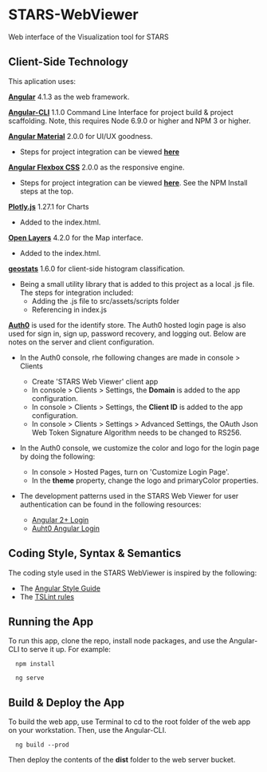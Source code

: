 # STARS-WebViewer

Web interface of the Visualization tool for STARS


## Client-Side Technology

This aplication uses:

[__Angular__](https://github.com/angular/angular) 4.1.3 as the web framework.

[__Angular-CLI__](https://github.com/angular/angular-cli) 1.1.0 Command Line Interface for project build & project scaffolding.  Note, this requires Node 6.9.0 or higher and NPM 3 or higher.

[__Angular Material__](https://github.com/angular/material2) 2.0.0 for UI/UX goodness.

* Steps for project integration can be viewed [__here__](https://github.com/angular/material2/blob/master/guides/getting-started.md)

[__Angular Flexbox CSS__](https://github.com/angular/flex-layout) 2.0.0 as the responsive engine.

* Steps for project integration can be viewed [__here__](https://github.com/angular/flex-layout/wiki/Fast-Starts).  See the NPM Install steps at the top.

[__Plotly.js__](https://plot.ly/javascript/) 1.27.1 for Charts

* Added to the index.html.

[__Open Layers__](https://openlayers.org/) 4.2.0 for the Map interface.

* Added to the index.html.

[__geostats__](https://github.com/simogeo/geostats) 1.6.0 for client-side histogram classification.

* Being a small utility library that is added to this project as a local .js file. The steps for integration included:
	* Adding the .js file to src/assets/scripts folder
	* Referencing in index.js

[__Auth0__](https://auth0.com) is used for the identify store.  The Auth0 hosted login page is also used for sign in, sign up, password recovery, and logging out.  Below are notes on the server and client configuration.

* In the Auth0 console, rhe following changes are made in console > Clients  
	* Create 'STARS Web Viewer' client app
	* In console > Clients > Settings,  the __Domain__ is added to the app configuration.
	* In console > Clients > Settings, the __Client ID__ is added to the app configuration.
	* In console > Clients > Settings > Advanced Settings, the OAuth Json Web Token Signature Algorithm needs to be changed to RS256.

* In the Auth0 console, we customize the color and logo for the login page by doing the following: 
	* In console > Hosted Pages, turn on 'Customize Login Page'.
	* In the __theme__ property, change the logo and primaryColor properties.

* The development patterns used in the STARS Web Viewer for user authentication can be found in the following resources:
	* [Angular 2+ Login](https://manage.auth0.com/#/clients/4Q4AvhUTyB0rePqjOKhRaMb5yIYHxXSQ/quickstart)
	* [Auht0 Angular Login](https://github.com/auth0-samples/auth0-angular-samples/tree/master/01-Login)

## Coding Style, Syntax & Semantics

The coding style used in the STARS WebViewer is inspired by the following:

* The [Angular Style Guide](https://angular.io/guide/styleguide)
* The [TSLint rules](https://palantir.github.io/tslint/rules/)

## Running the App

To run this app, clone the repo, install node packages, and use the Angular-CLI to serve it up.  For example:

````
  npm install

  ng serve
````

## Build & Deploy the App

To build the web app, use Terminal to cd to the root folder of the web app on your workstation.  Then, use the Angular-CLI. 

````
  ng build --prod
````

Then deploy the contents of the __dist__ folder to the
web server bucket. 
